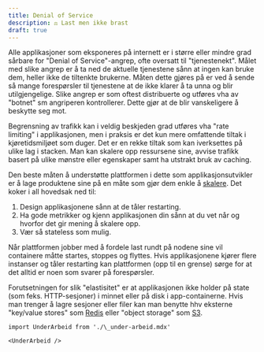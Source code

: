 ```yaml
---
title: Denial of Service
description: ⚖️ Last men ikke brast
draft: true
---
```


Alle applikasjoner som eksponeres på internett er i større eller mindre grad sårbare for "Denial of Service"-angrep, ofte oversatt til "tjenestenekt". Målet med slike angrep er å ta ned de aktuelle tjenestene sånn at ingen kan bruke dem, heller ikke de tiltenkte brukerne. Måten dette gjøres på er ved å sende så mange forespørsler til tjenestene at de ikke klarer å ta unna og blir utilgjengelige. Slike angrep er som oftest distribuerte og utføres vha av "botnet" sm angriperen kontrollerer. Dette gjør at de blir vanskeligere å beskytte seg mot.

Begrensning av trafikk kan i veldig beskjeden grad utføres vha "rate limiting" i applikasjonen, men i praksis er det kun mere omfattende tiltak i kjøretidsmiljøet som duger. Det er en rekke tiltak som kan iverksettes på ulike lag i stacken. Man kan skalere opp ressursene sine, avvise trafikk basert på ulike mønstre eller egenskaper samt ha utstrakt bruk av caching.

Den beste måten å understøtte plattformen i dette som applikasjonsutvikler er å lage produktene sine på en måte som gjør dem enkle å [skalere](https://doc.nais.io/nais-application/automatic-scaling/). Det koker i all hovedsak ned til:

1. Design applikasjonene sånn at de tåler restarting.
2. Ha gode metrikker og kjenn applikasjonen din sånn at du vet når og hvorfor det gir mening å skalere opp.
3. Vær så stateless som mulig.

Når plattformen jobber med å fordele last rundt på nodene sine vil containere måtte startes, stoppes og flyttes. Hvis applikasjonene kjører flere instanser og tåler restarting kan plattformen (opp til en grense) sørge for at det alltid er noen som svarer på forespørsler.

Forutsetningen for slik "elastisitet" er at applikasjonen ikke holder på state (som feks. HTTP-sesjoner) i minnet eller på disk i app-containerne. Hvis man trenger å lagre sesjoner eller filer kan man benytte hhv eksterne "key/value stores" som [Redis](https://doc.nais.io/persistence/redis/) eller "object storage" som [S3](https://doc.nais.io/persistence/objectstore/).

```mdx-code-block
import UnderArbeid from './\_under-arbeid.mdx'

<UnderArbeid />
```
